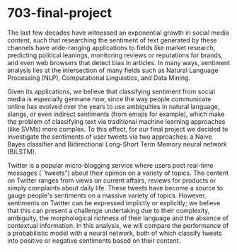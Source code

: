 # 703-final-project

The last few decades have witnessed an exponential growth in social media content, such that researching the sentiment of text generated by these channels have wide-ranging applications to fields like market research, predicting political leanings, monitoring reviews or reputations for brands, and even web browsers that detect bias in articles. In many ways, sentiment analysis lies at the intersection of many fields such as Natural Language Processing (NLP), Computational Linguistics, and Data Mining.

Given its applications, we believe that classifying sentiment from social media is especially germane now, since the way people communicate online has evolved over the years to use ambiguities in natural language, slangs, or even indirect sentiments (from emojis for example), which make the problem of classifying text via traditional machine learning approaches (like SVMs) more complex. To this effect, for our final project we decided to investigate the sentiments of user tweets via two approaches: a Naive Bayes classifier and Bidirectional Long-Short Term Memory neural network (BiLSTM).

Twitter is a popular micro-blogging service where users post real-time messages (``tweets") about their opinion on a variety of topics. The content on Twitter ranges from views on current affairs, reviews for products or simply complaints about daily life. These tweets have become a source to gauge people's sentiments on a massive variety of topics. However, sentiments on Twitter can be expressed implictly or explicitly; we believe that this can present a challenge undertaking due to their complexity, ambiguity, the morphological richness of their language and the absence of contextual information. In this analysis, we will compare the performance of a probabilistic model with a neural network, both of which classify tweets into positive or negative sentiments based on their content.
